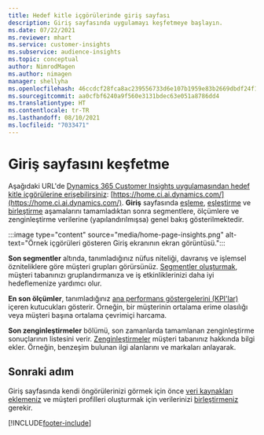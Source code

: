 ```yaml
---
title: Hedef kitle içgörülerinde giriş sayfası
description: Giriş sayfasında uygulamayı keşfetmeye başlayın.
ms.date: 07/22/2021
ms.reviewer: mhart
ms.service: customer-insights
ms.subservice: audience-insights
ms.topic: conceptual
author: NimrodMagen
ms.author: nimagen
manager: shellyha
ms.openlocfilehash: 46ccdcf28fca8ac239556733d6e107b1959e83b2669dbdf24f143a525e8d28d3
ms.sourcegitcommit: aa0cfbf6240a9f560e3131bdec63e051a8786dd4
ms.translationtype: HT
ms.contentlocale: tr-TR
ms.lasthandoff: 08/10/2021
ms.locfileid: "7033471"
---
```

# <a name="explore-the-home-page"></a>Giriş sayfasını keşfetme

Aşağıdaki URL'de [Dynamics 365 Customer Insights uygulamasından hedef kitle içgörülerine erişebilirsiniz](https://home.ci.ai.dynamics.com/): [https://home.ci.ai.dynamics.com/](https://home.ci.ai.dynamics.com/).
**Giriş** sayfasında [eşleme](map-entities.md), [eşleştirme](match-entities.md) ve [birleştirme](merge-entities.md) aşamalarını tamamladıktan sonra segmentlere, ölçümlere ve zenginleştirme verilerine (yapılandırılmışsa) genel bakış gösterilmektedir.

:::image type="content" source="media/home-page-insights.png" alt-text="Örnek içgörüleri gösteren Giriş ekranının ekran görüntüsü.":::

**Son segmentler** altında, tanımladığınız nüfus niteliği, davranış ve işlemsel özniteliklere göre müşteri grupları görürsünüz. [Segmentler oluşturmak](segments.md), müşteri tabanınızı gruplandırmanıza ve iş etkinliklerinizi daha iyi hedeflemenize yardımcı olur.

**En son ölçümler**, tanımladığınız [ana performans göstergelerini (KPI'lar)](measures.md) içeren kutucukları gösterir. Örneğin, bir müşterinin ortalama erime olasılığı veya müşteri başına ortalama çevrimiçi harcama.

**Son zenginleştirmeler** bölümü, son zamanlarda tamamlanan zenginleştirme sonuçlarının listesini verir. [Zenginleştirmeler](enrichment-hub.md) müşteri tabanınız hakkında bilgi ekler. Örneğin, benzeşim bulunan ilgi alanlarını ve markaları anlayarak.

## <a name="next-step"></a>Sonraki adım

Giriş sayfasında kendi öngörülerinizi görmek için önce [veri kaynakları eklemeniz](data-sources.md) ve müşteri profilleri oluşturmak için verilerinizi [birleştirmeniz](data-unification.md) gerekir.

[!INCLUDE[footer-include](../includes/footer-banner.md)]